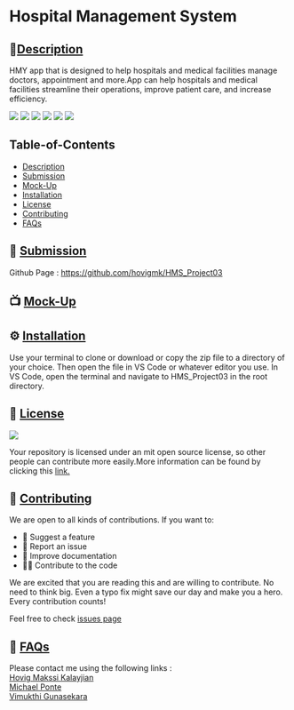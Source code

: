 # Hospital Management System
        
## 🌟[Description](#table-of-contents)
HMY app that is designed to help hospitals and medical facilities manage doctors, appointment and more.App can help hospitals and medical facilities streamline their operations, improve patient care, and increase efficiency.

<p>
    <img src="https://img.shields.io/badge/license-MIT-yellow"/>
    <img src="https://img.shields.io/badge/-MongoDB-orange" />
    <img src="https://img.shields.io/badge/-express.js-red" />
    <img src="https://img.shields.io/badge/-React-brightgreen" />
    <img src="https://img.shields.io/badge/-Node-blue" />
    <img src="https://img.shields.io/badge/-GraphQL-green" />
</p>

## Table-of-Contents
* [Description](#description)
* [Submission](#User-Stor)
* [Mock-Up](#Mock-Up)
* [Installation](#installation)
* [License](#License)
* [Contributing](#contributing)
* [FAQs](#faqs)

## 🚀 [Submission](#table-of-contents)

Github Page : https://github.com/hovigmk/HMS_Project03

## 📺 [Mock-Up](#table-of-contents)

## ⚙️ [Installation](#table-of-contents)
Use your terminal to clone or download or copy the zip file to a directory of your choice. Then open the file in VS Code or whatever editor you use. In VS Code, open the terminal and navigate to HMS_Project03 in the root directory. 

## 📑 [License](#table-of-contents)
<img src="https://img.shields.io/badge/license-MIT-yellow"/>

Your repository is licensed under an mit open source license, so other people can contribute more easily.More information can be found by clicking this [link.](https://choosealicense.com/licenses/mit)

## 🤝 [Contributing](#table-of-contents)
We are open to all kinds of contributions. If you want to:
* 🤔 Suggest a feature
* 🐛 Report an issue
* 📖 Improve documentation
* 👨‍💻 Contribute to the code

We are excited that you are reading this and are willing to contribute. No need to think big. Even a typo fix might save our day and make you a hero. Every contribution counts!
     
Feel free to check [issues page](https://github.com/hovigmk/HMS_Project03/issues) 
     
## 🤔 [FAQs](#table-of-contents)
Please contact me using the following links :</br>
[Hovig Makssi Kalayjian](https://github.com/hovigmk)</br>
[Michael Ponte](https://github.com/MichaelPonte)</br>
[Vimukthi Gunasekara](https://github.com/VimukthiGunasekara)
